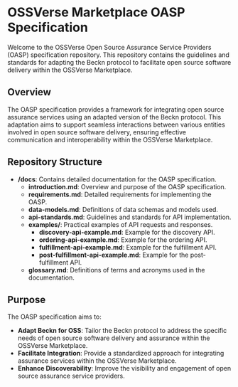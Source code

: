# OSSVerse Marketplace OASP Specification

Welcome to the OSSVerse Open Source Assurance Service Providers (OASP) specification repository. This repository contains the guidelines and standards for adapting the Beckn protocol to facilitate open source software delivery within the OSSVerse Marketplace.

## Overview

The OASP specification provides a framework for integrating open source assurance services using an adapted version of the Beckn protocol. This adaptation aims to support seamless interactions between various entities involved in open source software delivery, ensuring effective communication and interoperability within the OSSVerse Marketplace.

## Repository Structure

- **/docs**: Contains detailed documentation for the OASP specification.
  - **introduction.md**: Overview and purpose of the OASP specification.
  - **requirements.md**: Detailed requirements for implementing the OASP.
  - **data-models.md**: Definitions of data schemas and models used.
  - **api-standards.md**: Guidelines and standards for API implementation.
  - **examples/**: Practical examples of API requests and responses.
    - **discovery-api-example.md**: Example for the discovery API.
    - **ordering-api-example.md**: Example for the ordering API.
    - **fulfillment-api-example.md**: Example for the fulfillment API.
    - **post-fulfillment-api-example.md**: Example for the post-fulfillment API.
  - **glossary.md**: Definitions of terms and acronyms used in the documentation.

## Purpose

The OASP specification aims to:
- **Adapt Beckn for OSS**: Tailor the Beckn protocol to address the specific needs of open source software delivery and assurance within the OSSVerse Marketplace.
- **Facilitate Integration**: Provide a standardized approach for integrating assurance services within the OSSVerse Marketplace.
- **Enhance Discoverability**: Improve the visibility and engagement of open source assurance service providers.
